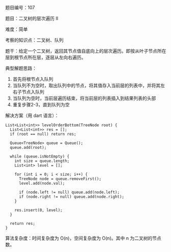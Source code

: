 题目编号：107

题目：二叉树的层次遍历 II

难度：简单

考察的知识点：二叉树、队列

题干：给定一个二叉树，返回其节点值自底向上的层次遍历。即按从叶子节点所在层到根节点所在层，逐层从左向右遍历。

典型解题思路：

1. 首先将根节点入队列
2. 当队列不为空时，取出队列中的节点，将其值存入当前层的列表中，并将其左右子节点入队列
3. 当队列为空时，当前层遍历结束，将当前层的列表插入到结果列表的头部
4. 重复步骤2-3，直到队列为空

解决方案（用 dart 语言）：

```
List<List<int>> levelOrderBottom(TreeNode root) {
  List<List<int>> res = [];
  if (root == null) return res;

  Queue<TreeNode> queue = Queue();
  queue.add(root);

  while (queue.isNotEmpty) {
    int size = queue.length;
    List<int> level = [];

    for (int i = 0; i < size; i++) {
      TreeNode node = queue.removeFirst();
      level.add(node.val);

      if (node.left != null) queue.add(node.left);
      if (node.right != null) queue.add(node.right);
    }

    res.insert(0, level);
  }

  return res;
}
```

算法复杂度：时间复杂度为 O(n)，空间复杂度为 O(n)。其中 n 为二叉树的节点数。